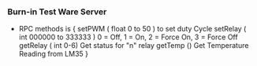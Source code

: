 ### Burn-in Test Ware Server

- RPC methods is
{
  setPWM ( float 0 to 50 ) to set duty Cycle
  setRelay ( int 000000 to 333333 ) 0 = Off, 1 = On, 2 = Force On, 3 = Force Off
  getRelay ( int 0-6) Get status for "n" relay
  getTemp () Get Temperature Reading from LM35
}
 
